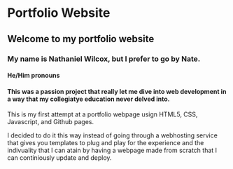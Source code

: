 <h1>Portfolio Website</h1>

<h2>Welcome to my portfolio website</h2>
<h3>My name is Nathaniel Wilcox, but I prefer to go by Nate.</h3>
<h4>He/Him pronouns</h4>
<h4>This was a passion project that really let me dive into web development in a way that my collegiatye education never delved into.</h4>

<p> This is my first attempt at a portfolio webpage usign HTML5, CSS, Javascript, and Github pages.</p>

<p> I decided to do it this way instead of going through a webhosting service that gives you templates to plug and play for the experience and the indivuality that I can atain by having a webpage made from scratch that I can continiously update and deploy.</p>
